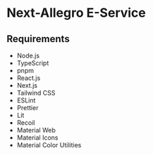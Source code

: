 # Next-Allegro E-Service

## Requirements

- Node.js
- TypeScript
- pnpm
- React.js
- Next.js
- Tailwind CSS
- ESLint
- Prettier
- Lit
- Recoil
- Material Web
- Material Icons
- Material Color Utilities
